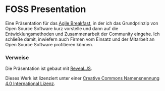 # FOSS Presentation

Eine Präsentation für das [Agile Breakfast](http://blog.sybit.de/?s=breakfast ), in der ich das Grundprinzip von Open Source Software kurz vorstelle und dann auf die Entwicklungsmethoden und Zusammenarbeit der Community eingehe. Ich schließe damit, inwiefern auch Firmen vom Einsatz und der Mitarbeit an Open Source Software profitieren können.


### Verweise

Die Präsentation ist gebaut mit [Reveal.JS](https://github.com/hakimel/reveal.js ).

Dieses Werk ist lizenziert unter einer [Creative Commons Namensnennung 4.0 International Lizenz](http://creativecommons.org/licenses/by/4.0/ ).
